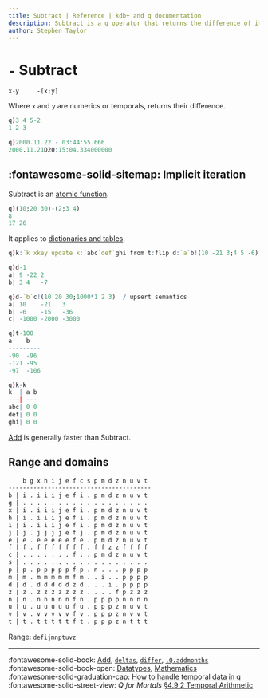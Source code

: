 ```yaml
---
title: Subtract | Reference | kdb+ and q documentation
description: Subtract is a q operator that returns the difference of its arguments for a wide range of datatypes.
author: Stephen Taylor
---
```

# `-` Subtract


```syntax
x-y     -[x;y]
```

Where `x` and `y` are numerics or temporals, returns their 
difference.

```q
q)3 4 5-2
1 2 3

q)2000.11.22 - 03:44:55.666
2000.11.21D20:15:04.334000000
```


## :fontawesome-solid-sitemap: Implicit iteration

Subtract is an [atomic function](../basics/atomic.md).

```q
q)(10;20 30)-(2;3 4)
8
17 26
```

It applies to [dictionaries and tables](../basics/math.md#dictionaries-and-tables).

```q
q)k:`k xkey update k:`abc`def`ghi from t:flip d:`a`b!(10 -21 3;4 5 -6)

q)d-1
a| 9 -22 2
b| 3 4   -7

q)d-`b`c!(10 20 30;1000*1 2 3)  / upsert semantics
a| 10    -21   3
b| -6    -15   -36
c| -1000 -2000 -3000

q)t-100
a    b
---------
-90  -96
-121 -95
-97  -106

q)k-k
k  | a b
---| ---
abc| 0 0
def| 0 0
ghi| 0 0
```

[Add](add.md) is generally faster than Subtract.


## Range and domains

```txt
    b g x h i j e f c s p m d z n u v t
----------------------------------------
b | i . i i i j e f i . p m d z n u v t
g | . . . . . . . . . . . . . . . . . .
x | i . i i i j e f i . p m d z n u v t
h | i . i i i j e f i . p m d z n u v t
i | i . i i i j e f i . p m d z n u v t
j | j . j j j j e f j . p m d z n u v t
e | e . e e e e e f e . p m d z n u v t
f | f . f f f f f f f . f f z z f f f f
c | . . . . . . . f . . p m d z n u v t
s | . . . . . . . . . . . . . . . . . .
p | p . p p p p p f p . n . . . p p p p
m | m . m m m m m f m . . i . . p p p p
d | d . d d d d d z d . . . i . p p p p
z | z . z z z z z z z . . . . f p z z z
n | n . n n n n n f n . p p p p n n n n
u | u . u u u u u f u . p p p z n u v t
v | v . v v v v v f v . p p p z n v v t
t | t . t t t t t f t . p p p z n t t t
```

Range: `defijmnptuvz`


----
:fontawesome-solid-book:
[Add](add.md),
[`deltas`](deltas.md),
[`differ`](differ.md),
[`.Q.addmonths`](dotq.md#addmonths)
<br>
:fontawesome-solid-book-open:
[Datatypes](../basics/datatypes.md),
[Mathematics](../basics/math.md)
<br>
:fontawesome-solid-graduation-cap:
[How to handle temporal data in q](../kb/temporal-data.md)
<br>
:fontawesome-solid-street-view:
_Q for Mortals_
[§4.9.2 Temporal Arithmetic](/q4m3/4_Operators/#492-temporal-arithmetic)


